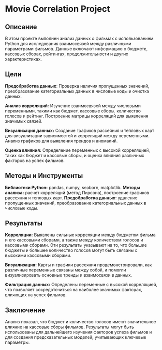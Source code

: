 # Movie Correlation Project

## Описание

В этом проекте выполнен анализ данных о фильмах с использованием Python для исследования взаимосвязей между различными параметрами фильмов. Данные включают информацию о бюджете, кассовых сборах, рейтингах, продолжительности и других характеристиках.

## Цели
**Предобработка данных:** Проверка наличия пропущенных значений, преобразование категориальных данных в числовые коды и очистка данных.

**Анализ корреляций:** Изучение взаимосвязей между числовыми переменными, такими как бюджет, кассовые сборы, количество голосов и рейтинг. Построение матрицы корреляций для выявления значимых связей.

**Визуализация данных:** Создание графиков рассеяния и тепловых карт для визуализации зависимостей и корреляций между переменными. Анализ графиков для выявления трендов и аномалий.

**Оценка влияния:** Определение переменных с высокой корреляцией, таких как бюджет и кассовые сборы, и оценка влияния различных факторов на успех фильмов.

## Методы и Инструменты
**Библиотеки Python:** pandas, numpy, seaborn, matplotlib.
**Методы анализа:** расчет корреляций (метод Пирсона), построение графиков рассеяния и тепловых карт.
**Предобработка данных:** удаление пропущенных значений, преобразование категориальных данных в числовые коды.

## Результаты
**Корреляции:** Выявлены сильные корреляции между бюджетом фильма и его кассовыми сборами, а также между количеством голосов и кассовыми сборами. Эти результаты указывают на то, что большие бюджеты и большее количество голосов могут быть связаны с высокими кассовыми сборами.

**Визуализация:** Карты и графики рассеяния продемонстрировали, как различные переменные связаны между собой, и помогли визуализировать основные тренды и взаимосвязи в данных.

**Фильтрация данных:** Определены переменные с высокой корреляцией, что позволяет сосредоточиться на наиболее значимых факторах, влияющих на успех фильмов.

## Заключение
Анализ показал, что бюджет и количество голосов имеют значительное влияние на кассовые сборы фильмов. Результаты могут быть использованы для дальнейшего изучения факторов успеха фильмов и для создания предсказательных моделей, учитывающих ключевые параметры.